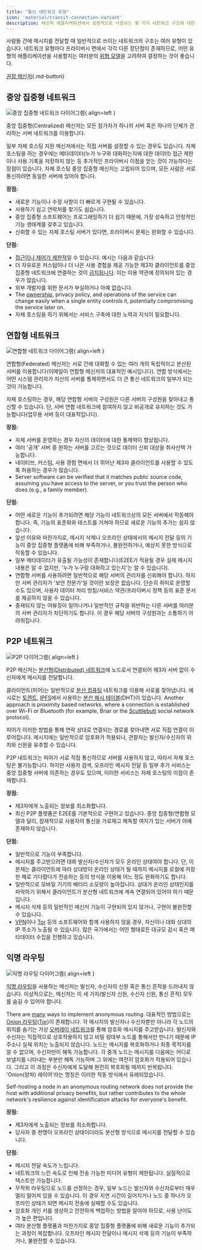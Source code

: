 ```yaml
---
title: "통신 네트워크 유형"
icon: 'material/transit-connection-variant'
description: 메신저 애플리케이션에서 보편적으로 사용되는 몇 가지 네트워크 구조에 대한 개요입니다.
---
```


사람들 간에 메시지를 전달할 때 일반적으로 쓰이는 네트워크의 구조는 여러 유형이 있습니다. 네트워크 유형마다 프라이버시 면에서 각각 다른 장단점이 존재하므로, 어떤 유형의 애플리케이션을 사용할지는 여러분의 [위협 모델](../basics/threat-modeling.md)을 고려하여 결정하는 것이 좋습니다.

[권장 메신저](../real-time-communication.md ""){.md-button}

## 중앙 집중형 네트워크

![중앙 집중형 네트워크 다이어그램](../assets/img/layout/network-centralized.svg){ align=left }

중앙 집중형(Centralized) 메신저는 모든 참가자가 하나의 서버 혹은 하나의 단체가 관리하는 서버 네트워크를 이용합니다.

일부 자체 호스팅 지원 메신저에서는 직접 서버를 설정할 수 있는 경우도 있습니다. 자체 호스팅을 하는 경우에는 메타데이터(누가 누구와 대화하는지에 대한 데이터) 접근 제한이나 사용 기록을 저장하지 않는 등 추가적인 프라이버시 이점을 얻는 것이 가능하다는 장점이 있습니다. 자체 호스팅 중앙 집중형 메신저는 고립되어 있으며, 모든 사람은 서로 통신하려면 동일한 서버에 있어야 합니다.

**장점:**

- 새로운 기능이나 수정 사항이 더 빠르게 구현될 수 있습니다.
- 사용하기 쉽고 연락처를 찾기도 쉽습니다.
- 중앙 집중형 소프트웨어는 프로그래밍하기 더 쉽기 때문에, 가장 성숙하고 안정적인 기능 생태계를 갖추고 있습니다.
- 신뢰할 수 있는 자체 호스팅 서버가 있다면, 프라이버시 문제는 완화할 수 있습니다.

**단점:**

- [접근이나 제어가 제한적](https://drewdevault.com/2018/08/08/Signal.html)일 수 있습니다. 예시는 다음과 같습니다:
- 더 자유로운 커스텀이나 더 나은 사용 경험을 제공 가능한 제3자 클라이언트를 중앙 집중형 네트워크에 연결하는 것이 [금지됩니다](https://github.com/LibreSignal/LibreSignal/issues/37#issuecomment-217211165). 이는 이용 약관에 정의되어 있는 경우가 많습니다.
- 외부 개발자를 위한 문서가 부실하거나 아예 없습니다.
- The [ownership](https://web.archive.org/web/20210729191953/https://blog.privacytools.io/delisting-wire), privacy policy, and operations of the service can change easily when a single entity controls it, potentially compromising the service later on.
- 자체 호스팅을 하기 위해서는 서비스 구축에 대한 노력과 지식이 필요합니다.

## 연합형 네트워크

![연합형 네트워크 다이어그램](../assets/img/layout/network-decentralized.svg){ align=left }

연합형(Federated) 메신저는 서로 간에 대화할 수 있는 여러 개의 독립적이고 분산된 서버를 이용합니다(이메일이 연합형 메신저의 대표적인 예시입니다). 연합 방식에서는 어떤 시스템 관리자가 자신의 서버를 통제하면서도 더 큰 통신 네트워크의 일부가 되는 것이 가능합니다.

자체 호스팅하는 경우, 해당 연합형 서버의 구성원은 다른 서버의 구성원을 찾아내고 통신할 수 있습니다. 단, 서버 연합 네트워크에 참여하지 않고 비공개로 유지하는 것도 가능합니다(업무용 서버 등이 대표적입니다).

**장점:**

- 자체 서버를 운영하는 경우 자신의 데이터에 대한 통제력이 향상됩니다.
- 여러 '공개' 서버 중 원하는 서버를 고르는 것으로 데이터 신뢰 대상을 취사선택 가능합니다.
- 네이티브, 커스텀, 사용 경험 면에서 더 뛰어난 제3자 클라이언트를 사용할 수 있도록 허용하는 경우가 많습니다.
- Server software can be verified that it matches public source code, assuming you have access to the server, or you trust the person who does (e.g., a family member).

**단점:**

- 어떤 새로운 기능이 추가되려면 해당 기능이 네트워크상의 모든 서버에서 작동해야 합니다. 즉, 기능의 표준화와 테스트를 거쳐야 하므로 새로운 기능의 추가는 쉽지 않습니다.
- 앞선 이유와 마찬가지로, 메시지 삭제나 오프라인 상태에서의 메시지 전달 등의 기능이 중앙 집중형 플랫폼에 비해 부족하거나, 불완전하거나, 예상치 못한 방식으로 작동할 수 있습니다.
- 일부 메타데이터가 유출될 가능성이 존재합니다(E2EE가 적용될 경우 실제 메시지 내용은 알 수 없지만, '누가 누구랑 대화하고 있는지'는 알 수 있습니다).
- 연합형 서버를 사용하려면 일반적으로 해당 서버의 관리자를 신뢰해야 합니다. 하지만 서버 관리자가 '보안 전문가'일 것이란 보장은 없습니다. 단순히 취미로 운영할 수도 있으며, 사용자 데이터 처리 방침/서비스 약관/프라이버시 정책 등의 표준 문서를 제공하지 않을 수 있습니다.
- 중재되지 않는 어뷰징이 일어나거나 일반적인 규칙을 위반하는 다른 서버를 여러분의 서버 관리자가 차단하기도 합니다. 이 경우 해당 서버의 구성원과는 소통하기 어려워집니다.

## P2P 네트워크

![P2P 다이어그램](../assets/img/layout/network-distributed.svg){ align=left }

P2P 메신저는 [분산형(Distributed) 네트워크](https://en.wikipedia.org/wiki/Distributed_networking)에 노드로서 연결되어 제3자 서버 없이 수신자에게 메시지를 전달합니다.

클라이언트(피어)는 일반적으로 [분산 컴퓨팅](https://en.wikipedia.org/wiki/Distributed_computing) 네트워크를 이용해 서로를 찾아냅니다. 예시로는 [토렌트](https://ko.wikipedia.org/wiki/%EB%B9%84%ED%8A%B8%ED%86%A0%EB%A0%8C%ED%8A%B8), [IPFS](https://ko.wikipedia.org/wiki/InterPlanetary_File_System)에서 사용하는 [분산 해시 테이블](https://ko.wikipedia.org/wiki/%EB%B6%84%EC%82%B0_%ED%95%B4%EC%8B%9C_%ED%85%8C%EC%9D%B4%EB%B8%94)(DHT)이 있습니다. Another approach is proximity based networks, where a connection is established over Wi-Fi or Bluetooth (for example, Briar or the [Scuttlebutt](https://scuttlebutt.nz) social network protocol).

피어가 이러한 방법을 통해 연락 상대로 연결되는 경로를 찾아내면 서로 직접 연결이 이루어집니다. 메시지에는 일반적으로 암호화가 적용되나, 관찰자는 발신자/수신자의 위치와 신원을 유추할 수 있습니다.

P2P 네트워크는 피어가 서로 직접 통신하므로 서버를 사용하지 않고, 따라서 자체 호스팅은 불가능합니다. 하지만 사용자 검색, 오프라인 메시지 전달 등 일부 추가 서비스는 중앙 집중형 서버에 의존하는 경우도 있으며, 이러한 서비스는 자체 호스팅의 이점이 존재합니다.

**장점:**

- 제3자에게 노출되는 정보를 최소화합니다.
- 최신 P2P 플랫폼은 E2EE를 기본적으로 구현하고 있습니다. 중앙 집중형/연합형 모델과 달리, 잠재적으로 사용자의 통신을 가로채고 해독할 여지가 있는 서버가 아예 존재하지 않습니다.

**단점:**

- 일반적으로 기능이 부족합니다.
- 메시지를 주고받으려면 대화 발신자/수신자가 모두 온라인 상태여야 합니다. 단, 이 문제는 클라이언트에 따라 상대방이 온라인 상태가 될 때까지 메시지를 로컬에 저장한 채로 기다렸다가 전송하는 등의 방식을 이용해 어느 정도 완화하기도 합니다.
- 일반적으로 모바일 기기의 배터리 소모량이 높아집니다. 상대가 온라인 상태인지를 파악하기 위해서 클라이언트가 분산형 네트워크에 계속 연결되어 있어야 하기 때문입니다.
- 메시지 삭제 등의 일반적인 메신저 기능이 구현되어 있지 않거나, 구현이 불완전할 수 있습니다.
- [VPN](../vpn.md)이나 [Tor](../tor.md) 등의 소프트웨어와 함께 사용하지 않을 경우, 자신이나 대화 상대의 IP 주소가 노출될 수 있습니다. 많은 국가에서는 어떤 형태로든 대규모 감시 혹은 메타데이터 수집을 진행하고 있습니다.

## 익명 라우팅

![익명 라우팅 다이어그램](../assets/img/layout/network-anonymous-routing.svg){ align=left }

[익명 라우팅](https://doi.org/10.1007/978-1-4419-5906-5_628)을 사용하는 메신저는 발신자, 수신자의 신원 혹은 통신 흔적을 드러내지 않습니다. 이상적으로는, 메신저는 이 세 가지(발신자 신원, 수신자 신원, 통신 흔적) 모두를 숨길 수 있어야 합니다.

There are [many](https://doi.org/10.1145/3182658) ways to implement anonymous routing. 대표적인 방법으로는 [Onion 라우팅](https://en.wikipedia.org/wiki/Onion_routing)([Tor](tor-overview.md))이 존재합니다. 각 메시지의 발신자나 수신자뿐만 아니라 각 노드의 위치를 숨기는 가상 [오버레이 네트워크](https://en.wikipedia.org/wiki/Overlay_network)를 통해 암호화 메시지를 주고받습니다. 발신자와 수신자는 직접적으로 상호작용하지 않고 비밀 랑데부 노드를 통해서만 만나기 때문에 IP 주소나 실제 위치는 노출되지 않습니다. 노드는 메시지를 복호화하거나 최종 목적지를 알 수 없으며, 수신자만이 해독 가능합니다. 각 중개 노드는 메시지를 다음에는 어디로 보낼지를 나타내는 부분만 해독 가능하며 그 외에는 여전히 암호화가 적용되어 있습니다. 그리고 이 과정은 수신자에게 도달해 완전히 복호화될 때까지 반복됩니다. 'Onion(양파) 레이어'라는 명칭은 이러한 작동 방식에서 유래되었습니다.

Self-hosting a node in an anonymous routing network does not provide the host with additional privacy benefits, but rather contributes to the whole network's resilience against identification attacks for everyone's benefit.

**장점:**

- 제3자에게 노출되는 정보를 최소화합니다.
- 당사자 중 한명이 오프라인 상태이더라도 분산형 방식으로 메시지를 전달할 수 있습니다.

**단점:**

- 메시지 전달 속도가 느립니다.
- 네트워크의 느린 속도로 인해 전송 가능한 미디어 유형이 제한됩니다. 실질적으로 텍스트만 가능합니다.
- 무작위 라우팅으로 노드를 선정하는 경우, 일부 노드는 발신자와 수신자로부터 매우 멀리 떨어져 있을 수 있습니다. 이 경우 지연 시간이 길어지거나 노드 중 하나가 오프라인 상태가 되면 메시지 전송에 실패할 수도 있습니다.
- 암호화 개인 키를 생성하고 안전하게 백업하는 방법을 알아야 하므로, 사용 난이도가 높은 편입니다.
- 여타 분산형 플랫폼과 마찬가지로 중앙 집중형 플랫폼에 비해 새로운 기능이 추가되는 과정이 복잡합니다. 오프라인 메시지 전달이나 메시지 삭제 등의 기능이 부족하거나, 불완전할 수 있습니다.
